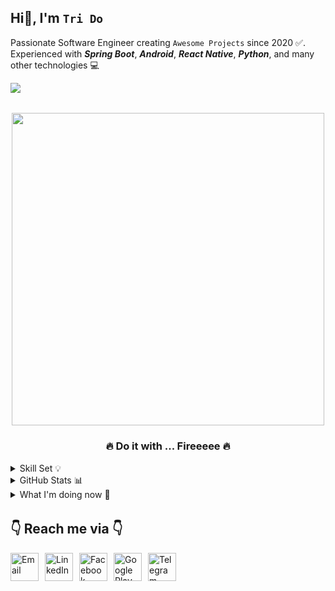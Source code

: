 <!-- <img src="assets/gif/developer.gif" width="100%"/> -->

<div align="start">
 
## Hi👋, I'm `Tri Do`
Passionate Software Engineer creating `Awesome Projects` since 2020 ✅. Experienced with ***Spring Boot***, ***Android***, ***React Native***, ***Python***, and many other technologies 💻

![](https://komarev.com/ghpvc/?username=dofire&color=brightgreen)

</div>

######

<div align="center">
    <img src="assets/gif/developer.gif" width="500px"/>
    <h3><b>🔥 Do it with ... Fireeeee 🔥</b></h3>
</div>

<details>
<summary>Skill Set 💡</summary>
<div align="center">
    
| Language | `Java` `Kotlin` `Python` `JavaScript` `TypeScript`|
| :- | :- |
| Backend | `Spring Boot` `FastAPI` |
| Mobile | `Android` `React Native` |
| Web | `ReactJS/NextJS` `VueJS`|
| Database | `SQLite` `PostgreSQL` |
| Others | `Firebase` `Redis` |

</div>

</details>

<details>
    <summary>GitHub Stats 📊</summary>
    <p align="center">
        <img 
            src="https://github-readme-stats.vercel.app/api?username=dofire&count_private=true&show_icons=true&include_all_commits=true" 
            alt="Tri Do | Stats" 
        />
    </p>
</details>

<details>
<summary>What I'm doing now 👀</summary>

<br> <!-- This line adds the spacing -->

- 🎨 Contribute to `Open Source` projects
- ⭐ Developing awesome Projects on the Google Play Store
- 🔥 Diving in `software architectures`, `system design` and `LeetCode`

</details>

######

## 👇 Reach me via 👇

<div style="display: flex; justify-content: flex-start;">

  <!-- GMAIL -->
  <a href="mailto:trind.work@gmail.com" title="Send Email" style="padding-right: 10px;">
    <img src="assets/logo/Gmail.png" width="45" alt="Email" />
  </a>

  <!-- LINKEDIN -->
  <a href="https://www.linkedin.com/in/tringuyendo/" title="Redirect to LinkedIn" style="padding-right: 10px;">
    <img src="assets/logo/LinkedIn.png" width="45" alt="LinkedIn" />
  </a>
  
  <!-- FACEBOOK -->
  <a href="https://www.facebook.com/trido.trido/" title="Redirect to Facebook" style="padding-right: 10px;">
    <img src="assets/logo/Facebook.png" width="45" alt="Facebook" />
  </a>

  <!-- PLAY STORE -->
  <a href="https://play.google.com/store/apps/developer?id=Langhance" title="Redirect to Google Play" style="padding-right: 10px;">
    <img src="assets/logo/GooglePlay.png" width="45" alt="Google Play" />
  </a>

  <!-- TELEGRAM -->
  <a href="https://t.me/tringuyendo" title="Redirect to Telegram" style="padding-right: 10px;">
    <img src="assets/logo/Telegram.png" width="45" alt="Telegram" />
  </a>

  <!-- FIVERR -->
  <!--<a href="https://www.fiverr.com/tridonguyen" title="Redirect to Fiverr" style="padding-right: 10px;">
    <img src="assets/logo/Fiverr.png" width="45" alt="Fiverr" />
  </a> -->

  <!-- UPWORK -->
  <!--<a href="https://www.upwork.com/freelancers/~01e2ce8a35ff551045" title="Redirect to Upwork" style="padding-right: 10px;">
    <img src="assets/logo/Upwork.png" width="45" alt="Upwork" />
  </a>-->

</div>
